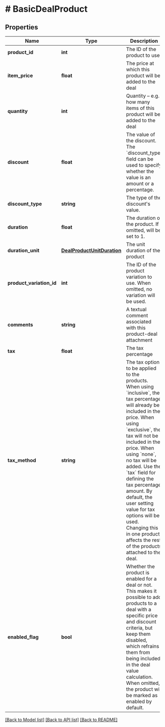 # # BasicDealProduct

## Properties

Name | Type | Description | Notes
------------ | ------------- | ------------- | -------------
**product_id** | **int** | The ID of the product to use |
**item_price** | **float** | The price at which this product will be added to the deal |
**quantity** | **int** | Quantity – e.g. how many items of this product will be added to the deal |
**discount** | **float** | The value of the discount. The &#x60;discount_type&#x60; field can be used to specify whether the value is an amount or a percentage. | [optional] [default to 0]
**discount_type** | **string** | The type of the discount&#39;s value. | [optional] [default to 'percentage']
**duration** | **float** | The duration of the product. If omitted, will be set to 1. | [optional] [default to 1]
**duration_unit** | [**DealProductUnitDuration**](DealProductUnitDuration.md) | The unit duration of the product | [optional]
**product_variation_id** | **int** | The ID of the product variation to use. When omitted, no variation will be used. | [optional]
**comments** | **string** | A textual comment associated with this product-deal attachment | [optional]
**tax** | **float** | The tax percentage | [optional] [default to 0]
**tax_method** | **string** | The tax option to be applied to the products. When using &#x60;inclusive&#x60;, the tax percentage will already be included in the price. When using &#x60;exclusive&#x60;, the tax will not be included in the price. When using &#x60;none&#x60;, no tax will be added. Use the &#x60;tax&#x60; field for defining the tax percentage amount. By default, the user setting value for tax options will be used. Changing this in one product affects the rest of the products attached to the deal. | [optional]
**enabled_flag** | **bool** | Whether the product is enabled for a deal or not. This makes it possible to add products to a deal with a specific price and discount criteria, but keep them disabled, which refrains them from being included in the deal value calculation. When omitted, the product will be marked as enabled by default. | [optional] [default to true]

[[Back to Model list]](../../README.md#models) [[Back to API list]](../../README.md#endpoints) [[Back to README]](../../README.md)
